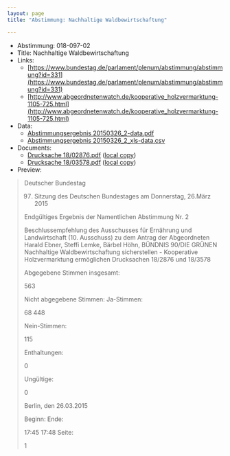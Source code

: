 ```yaml
---
layout: page
title: "Abstimmung: Nachhaltige Waldbewirtschaftung"

---
```


* Abstimmung: 018-097-02
* Title: Nachhaltige Waldbewirtschaftung
* Links: 
    * [https://www.bundestag.de/parlament/plenum/abstimmung/abstimmung?id=331](https://www.bundestag.de/parlament/plenum/abstimmung/abstimmung?id=331)
    * [http://www.abgeordnetenwatch.de/kooperative_holzvermarktung-1105-725.html](http://www.abgeordnetenwatch.de/kooperative_holzvermarktung-1105-725.html)
* Data: 
    * [Abstimmungsergebnis 20150326_2-data.pdf](/res/abstimmungsliste/20150326_2-data.pdf)
    * [Abstimmungsergebnis 20150326_2_xls-data.csv](/res/abstimmungsliste/analyses/20150326_2_xls-data.csv)
* Documents: 
    * [Drucksache 18/02876.pdf](http://dip21.bundestag.de/dip21/btd/18/028/1802876.pdf) ([local copy](/res/abstimmungsdaten/018-097-02/1802876.pdf))
    * [Drucksache 18/03578.pdf](http://dip21.bundestag.de/dip21/btd/18/035/1803578.pdf) ([local copy](/res/abstimmungsdaten/018-097-02/1803578.pdf))
* Preview: 
> Deutscher Bundestag
> 
> 97. Sitzung des Deutschen Bundestages
> am Donnerstag, 26.März 2015
> 
> Endgültiges Ergebnis der Namentlichen Abstimmung Nr. 2
> 
> Beschlussempfehlung des Ausschusses für Ernährung und Landwirtschaft (10. Ausschuss)
> zu dem Antrag der Abgeordneten Harald Ebner, Steffi Lemke, Bärbel Höhn, BÜNDNIS
> 90/DIE GRÜNEN
> Nachhaltige Waldbewirtschaftung sicherstellen - Kooperative Holzvermarktung
> ermöglichen
> Drucksachen 18/2876 und 18/3578
> 
> Abgegebene Stimmen insgesamt:
> 
> 563
> 
> Nicht abgegebene Stimmen:
> Ja-Stimmen:
> 
> 68
> 448
> 
> Nein-Stimmen:
> 
> 115
> 
> Enthaltungen:
> 
> 0
> 
> Ungültige:
> 
> 0
> 
> Berlin, den 26.03.2015
> 
> Beginn:
> Ende:
> 
> 17:45
> 17:48
> Seite:
> 
> 1
> 
> 

